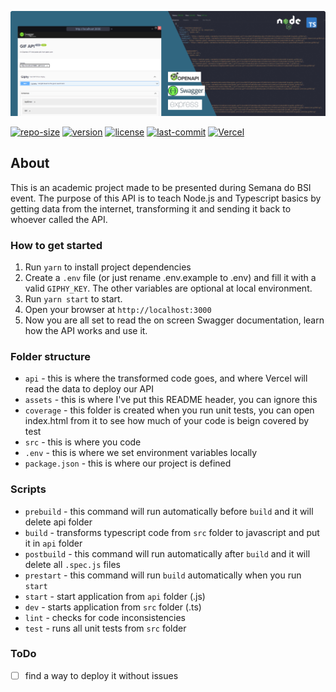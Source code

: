 ![Header](https://github.com/euaaron/bsi-gifapi/raw/main/assets/GIFAPI_Header.jpg)

[![repo-size](https://img.shields.io/github/repo-size/euaaron/bsi-gifapi?style=flat-square)](#) [![version](https://img.shields.io/github/package-json/v/euaaron/bsi-gifapi?color=orange&style=flat-square)](#) [![license](https://img.shields.io/github/license/euaaron/bsi-gifapi?style=flat-square)](LICENSE) [![last-commit](https://img.shields.io/github/last-commit/euaaron/bsi-gifapi?style=flat-square)](#) [![Vercel](https://vercelbadge.vercel.app/api/euaaron/bsi-gifapi?style=flat-square)](https://bsi-gifapi.vercel.app/)

## About

This is an academic project made to be presented during Semana do BSI event. The purpose of this API is to teach Node.js and Typescript basics by getting data from the internet, transforming it and sending it back to whoever called the API.

### How to get started

 1. Run `yarn` to install project dependencies
 2. Create a `.env` file (or just rename .env.example to .env) and fill it with a valid `GIPHY_KEY`. The other variables are optional at local environment.
 3. Run `yarn start` to start.
 4. Open your browser at `http://localhost:3000`
 5. Now you are all set to read the on screen Swagger documentation, learn how the API works and use it.

### Folder structure

- `api` - this is where the transformed code goes, and where Vercel will read the data to deploy our API
- `assets` - this is where I've put this README header, you can ignore this
- `coverage` - this folder is created when you run unit tests, you can open index.html from it to see how much of your code is beign covered by test
- `src` - this is where you code
- `.env` - this is where we set environment variables locally
- `package.json` - this is where our project is defined

### Scripts
- `prebuild` - this command will run automatically before `build` and it will delete api folder
- `build` - transforms typescript code from `src` folder to javascript and put it in `api` folder
- `postbuild` - this command will run automatically after `build` and it will delete all `.spec.js` files
- `prestart` - this command will run `build` automatically when you run `start`
- `start` - start application from `api` folder (.js)
- `dev` - starts application from `src` folder (.ts)
- `lint` - checks for code inconsistencies
- `test` - runs all unit tests from `src` folder

### ToDo

- [ ] find a way to deploy it without issues
